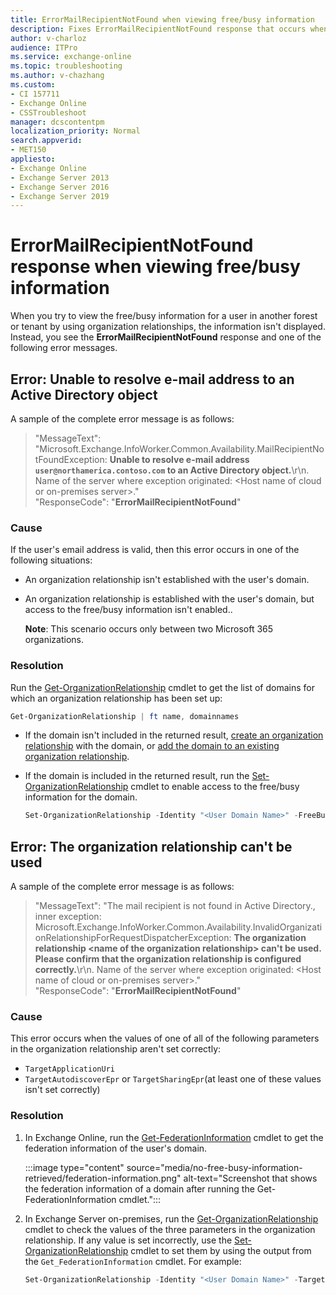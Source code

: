 ```yaml
---
title: ErrorMailRecipientNotFound when viewing free/busy information
description: Fixes ErrorMailRecipientNotFound response that occurs when viewing free/busy information of a user in another organization.
author: v-charloz
audience: ITPro
ms.service: exchange-online
ms.topic: troubleshooting
ms.author: v-chazhang
ms.custom: 
- CI 157711
- Exchange Online
- CSSTroubleshoot
manager: dcscontentpm
localization_priority: Normal
search.appverid: 
- MET150
appliesto:
- Exchange Online
- Exchange Server 2013
- Exchange Server 2016
- Exchange Server 2019
---
```


# ErrorMailRecipientNotFound response when viewing free/busy information

When you try to view the free/busy information for a user in another forest or tenant by using organization relationships, the information isn't displayed. Instead, you see the **ErrorMailRecipientNotFound** response and one of the following error messages.

## Error: Unable to resolve e-mail address to an Active Directory object

A sample of the complete error message is as follows:

> "MessageText": "Microsoft.Exchange.InfoWorker.Common.Availability.MailRecipientNotFoundException: **Unable to resolve e-mail address `user@northamerica.contoso.com` to an Active Directory object.**\r\n. Name of the server where exception originated: \<Host name of cloud or on-premises server\>."  
>"ResponseCode": "**ErrorMailRecipientNotFound**"

### Cause

If the user's email address is valid, then this error occurs in one of the following situations:

- An organization relationship isn't established with the user's domain.
- An organization relationship is established with the user's domain, but access to the free/busy information isn't enabled..

    **Note**: This scenario occurs only between two Microsoft 365 organizations.

### Resolution

Run the [Get-OrganizationRelationship](/powershell/module/exchange/get-organizationrelationship) cmdlet to get the list of domains for which an organization relationship has been set up:

```powershell
Get-OrganizationRelationship | ft name, domainnames
```

- If the domain isn't included in the returned result, [create an organization relationship](/exchange/sharing/organization-relationships/create-an-organization-relationship) with the domain, or [add the domain to an existing organization relationship](/exchange/sharing/organization-relationships/create-an-organization-relationship#use-the-exchange-admin-center-to-create-an-organization-relationship).

- If the domain is included in the returned result, run the  [Set-OrganizationRelationship](/powershell/module/exchange/set-organizationrelationship) cmdlet to enable access to the free/busy information for the domain.

    ```powershell
    Set-OrganizationRelationship -Identity "<User Domain Name>" -FreeBusyAccessEnabled $true
    ```

## Error: The organization relationship can't be used

A sample of the complete error message is as follows:

> "MessageText": "The mail recipient is not found in Active Directory., inner exception: Microsoft.Exchange.InfoWorker.Common.Availability.InvalidOrganizationRelationshipForRequestDispatcherException: **The organization relationship \<name of the organization relationship\> can't be used. Please confirm that the organization relationship is configured correctly.**\r\n. Name of the server where exception originated: \<Host name of cloud or on-premises server\>."  
> "ResponseCode": "**ErrorMailRecipientNotFound**"

### Cause

This error occurs when the values of one of all of the following parameters in the organization relationship aren't set correctly:

- `TargetApplicationUri`
- `TargetAutodiscoverEpr` or `TargetSharingEpr`(at least one of these values isn't set correctly)

### Resolution

1. In Exchange Online, run the [Get-FederationInformation](/powershell/module/exchange/get-federationinformation) cmdlet to get the federation information of the user's domain.

    :::image type="content" source="media/no-free-busy-information-retrieved/federation-information.png" alt-text="Screenshot that shows the federation information of a domain after running the Get-FederationInformation cmdlet.":::

1. In Exchange Server on-premises, run the [Get-OrganizationRelationship](/powershell/module/exchange/get-organizationrelationship) cmdlet to check the values of the three parameters in the organization relationship. If any value is set incorrectly, use the [Set-OrganizationRelationship](/powershell/module/exchange/set-organizationrelationship) cmdlet to set them by using the output from the `Get_FederationInformation` cmdlet. For example:

    ```powershell
    Set-OrganizationRelationship -Identity "<User Domain Name>" -TargetAutodiscoverEpr "<Value from the federation information>" -TargetApplicationUri "<Value from the federation information>"
    ```
